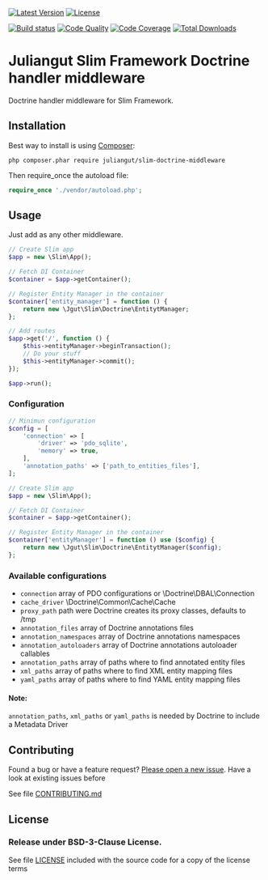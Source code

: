 [![Latest Version](https://img.shields.io/packagist/vpre/juliangut/slim-doctrine-middleware.svg?style=flat-square)](https://packagist.org/packages/juliangut/slim-doctrine-middleware)
[![License](https://img.shields.io/packagist/l/juliangut/slim-doctrine-middleware.svg?style=flat-square)](https://github.com/juliangut/slim-doctrine-middleware/blob/master/LICENSE)

[![Build status](https://img.shields.io/travis/juliangut/slim-doctrine-middleware.svg?style=flat-square)](https://travis-ci.org/juliangut/slim-doctrine-middleware)
[![Code Quality](https://img.shields.io/scrutinizer/g/juliangut/slim-doctrine-middleware.svg?style=flat-square)](https://scrutinizer-ci.com/g/juliangut/slim-doctrine-middleware)
[![Code Coverage](https://img.shields.io/scrutinizer/coverage/g/juliangut/slim-doctrine-middleware.svg?style=flat-square)](https://scrutinizer-ci.com/g/juliangut/slim-doctrine-middleware)
[![Total Downloads](https://img.shields.io/packagist/dt/juliangut/slim-doctrine-middleware.svg?style=flat-square)](https://packagist.org/packages/juliangut/slim-doctrine-middleware)

# Juliangut Slim Framework Doctrine handler middleware

Doctrine handler middleware for Slim Framework.

## Installation

Best way to install is using [Composer](https://getcomposer.org/):

```
php composer.phar require juliangut/slim-doctrine-middleware
```

Then require_once the autoload file:

```php
require_once './vendor/autoload.php';
```

## Usage

Just add as any other middleware.

```php
// Create Slim app
$app = new \Slim\App();

// Fetch DI Container
$container = $app->getContainer();

// Register Entity Manager in the container
$container['entity_manager'] = function () {
    return new \Jgut\Slim\Doctrine\EntitytManager;
};

// Add routes
$app->get('/', function () {
    $this->entityManager->beginTransaction();
    // Do your stuff
    $this->entityManager->commit();
});

$app->run();
```

### Configuration

```php
// Minimun configuration
$config = [
    'connection' => [
        'driver' => 'pdo_sqlite',
        'memory' => true,
    ],
    'annotation_paths' => ['path_to_entities_files'],
];

// Create Slim app
$app = new \Slim\App();

// Fetch DI Container
$container = $app->getContainer();

// Register Entity Manager in the container
$container['entityManager'] = function () use ($config) {
    return new \Jgut\Slim\Doctrine\EntitytManager($config);
};
```

### Available configurations

* `connection` array of PDO configurations or \Doctrine\DBAL\Connection
* `cache_driver` \Doctrine\Common\Cache\Cache
* `proxy_path` path were Doctrine creates its proxy classes, defaults to /tmp
* `annotation_files` array of Doctrine annotations files
* `annotation_namespaces` array of Doctrine annotations namespaces
* `annotation_autoloaders` array of Doctrine annotations autoloader callables
* `annotation_paths` array of paths where to find annotated entity files
* `xml_paths` array of paths where to find XML entity mapping files
* `yaml_paths` array of paths where to find YAML entity mapping files

#### Note:

`annotation_paths`, `xml_paths` or `yaml_paths` is needed by Doctrine to include a Metadata Driver

## Contributing

Found a bug or have a feature request? [Please open a new issue](https://github.com/juliangut/slim-doctrine-middleware/issues). Have a look at existing issues before

See file [CONTRIBUTING.md](https://github.com/juliangut/slim-doctrine-middleware/blob/master/CONTRIBUTING.md)

## License

### Release under BSD-3-Clause License.

See file [LICENSE](https://github.com/juliangut/slim-doctrine-middleware/blob/master/LICENSE) included with the source code for a copy of the license terms

